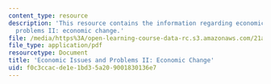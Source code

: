 ```yaml
---
content_type: resource
description: 'This resource contains the information regarding economic issues and
  problems II: economic change.'
file: /media/https%3A/open-learning-course-data-rc.s3.amazonaws.com/21a-230j-the-contemporary-american-family-spring-2004/f0c3ccacde1e1bd35a209001830136e7_MIT21A_230JS04_21contz.pdf
file_type: application/pdf
resourcetype: Document
title: 'Economic Issues and Problems II: Economic Change'
uid: f0c3ccac-de1e-1bd3-5a20-9001830136e7
---
```

